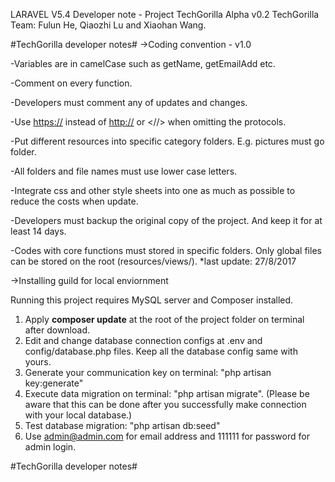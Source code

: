 LARAVEL V5.4 Developer note - Project TechGorilla Alpha v0.2
TechGorilla Team: Fulun He, Qiaozhi Lu and Xiaohan Wang.

#TechGorilla developer notes#
->Coding convention - v1.0 


-Variables are in camelCase such as getName, getEmailAdd etc.

-Comment on every function.

-Developers must comment any of updates and changes.

-Use <https://> instead of <http://> or <//> when omitting the protocols.

-Put different resources into specific category folders. E.g. pictures must go <pic> folder.
	
-All folders and file names must use lower case letters.

-Integrate css and other style sheets into one as much as possible to reduce the costs when update.

-Developers must backup the original copy of the project. And keep it for at least 14 days.

-Codes with core functions must stored in specific folders. Only global files can be stored on the root (resources/views/).
*last update: 27/8/2017

->Installing guild for local enviornment 

Running this project requires MySQL server and Composer installed.
1. Apply <b>composer update</b> at the root of the project folder on terminal after download.
2. Edit and change database connection configs at .env and config/database.php files. Keep all the database config same with yours.
3. Generate your communication key on terminal: "php artisan key:generate"
4. Execute data migration on terminal: "php artisan migrate". (Please be aware that this can be done after you successfully make connection with your local database.)
5. Test database migration: "php artisan db:seed"
6. Use admin@admin.com for email address and 111111 for password for admin login.

#TechGorilla developer notes#
